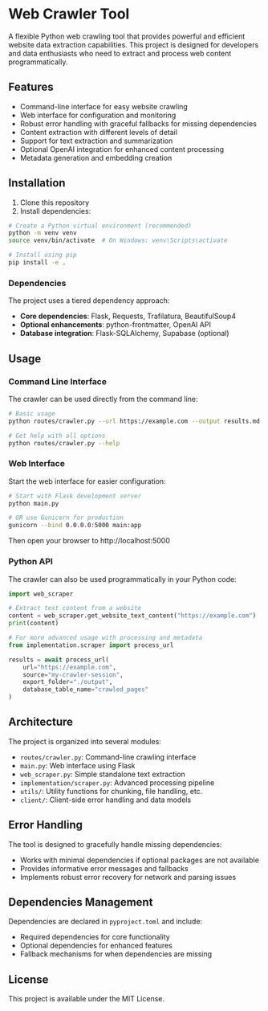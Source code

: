 # Web Crawler Tool

A flexible Python web crawling tool that provides powerful and efficient website data extraction capabilities. This project is designed for developers and data enthusiasts who need to extract and process web content programmatically.

## Features

- Command-line interface for easy website crawling
- Web interface for configuration and monitoring
- Robust error handling with graceful fallbacks for missing dependencies
- Content extraction with different levels of detail
- Support for text extraction and summarization
- Optional OpenAI integration for enhanced content processing
- Metadata generation and embedding creation

## Installation

1. Clone this repository
2. Install dependencies:

```bash
# Create a Python virtual environment (recommended)
python -m venv venv
source venv/bin/activate  # On Windows: venv\Scripts\activate

# Install using pip
pip install -e .
```

### Dependencies

The project uses a tiered dependency approach:

- **Core dependencies**: Flask, Requests, Trafilatura, BeautifulSoup4
- **Optional enhancements**: python-frontmatter, OpenAI API
- **Database integration**: Flask-SQLAlchemy, Supabase (optional)

## Usage

### Command Line Interface

The crawler can be used directly from the command line:

```bash
# Basic usage
python routes/crawler.py --url https://example.com --output results.md

# Get help with all options
python routes/crawler.py --help
```

### Web Interface

Start the web interface for easier configuration:

```bash
# Start with Flask development server
python main.py

# OR use Gunicorn for production
gunicorn --bind 0.0.0.0:5000 main:app
```

Then open your browser to http://localhost:5000

### Python API

The crawler can also be used programmatically in your Python code:

```python
import web_scraper

# Extract text content from a website
content = web_scraper.get_website_text_content("https://example.com")
print(content)

# For more advanced usage with processing and metadata
from implementation.scraper import process_url

results = await process_url(
    url="https://example.com",
    source="my-crawler-session",
    export_folder="./output",
    database_table_name="crawled_pages"
)
```

## Architecture

The project is organized into several modules:

- `routes/crawler.py`: Command-line crawling interface
- `main.py`: Web interface using Flask
- `web_scraper.py`: Simple standalone text extraction
- `implementation/scraper.py`: Advanced processing pipeline
- `utils/`: Utility functions for chunking, file handling, etc.
- `client/`: Client-side error handling and data models

## Error Handling

The tool is designed to gracefully handle missing dependencies:

- Works with minimal dependencies if optional packages are not available
- Provides informative error messages and fallbacks
- Implements robust error recovery for network and parsing issues

## Dependencies Management

Dependencies are declared in `pyproject.toml` and include:

- Required dependencies for core functionality
- Optional dependencies for enhanced features
- Fallback mechanisms for when dependencies are missing

## License

This project is available under the MIT License.
